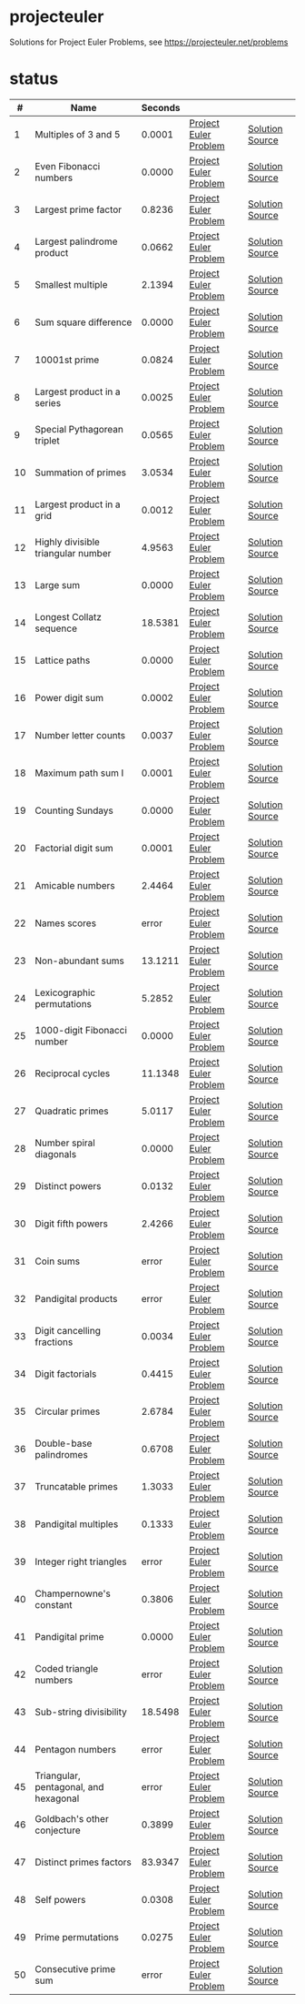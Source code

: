 # projecteuler
Solutions for Project Euler Problems, see https://projecteuler.net/problems

# status
|    # |                                     Name |    Seconds |                                                              |                                                                                                      |
| ---- | ---------------------------------------- | ---------- | ------------------------------------------------------------ | ---------------------------------------------------------------------------------------------------- |
|    1 |                     Multiples of 3 and 5 |     0.0001 |  [Project Euler Problem](https://projecteuler.net/problem=1) |     [Solution Source](https://github.com/arturh85/projecteuler/blob/master/python/src/problem001.py) |
|    2 |                   Even Fibonacci numbers |     0.0000 |  [Project Euler Problem](https://projecteuler.net/problem=2) |     [Solution Source](https://github.com/arturh85/projecteuler/blob/master/python/src/problem002.py) |
|    3 |                     Largest prime factor |     0.8236 |  [Project Euler Problem](https://projecteuler.net/problem=3) |     [Solution Source](https://github.com/arturh85/projecteuler/blob/master/python/src/problem003.py) |
|    4 |               Largest palindrome product |     0.0662 |  [Project Euler Problem](https://projecteuler.net/problem=4) |     [Solution Source](https://github.com/arturh85/projecteuler/blob/master/python/src/problem004.py) |
|    5 |                        Smallest multiple |     2.1394 |  [Project Euler Problem](https://projecteuler.net/problem=5) |     [Solution Source](https://github.com/arturh85/projecteuler/blob/master/python/src/problem005.py) |
|    6 |                    Sum square difference |     0.0000 |  [Project Euler Problem](https://projecteuler.net/problem=6) |     [Solution Source](https://github.com/arturh85/projecteuler/blob/master/python/src/problem006.py) |
|    7 |                            10001st prime |     0.0824 |  [Project Euler Problem](https://projecteuler.net/problem=7) |     [Solution Source](https://github.com/arturh85/projecteuler/blob/master/python/src/problem007.py) |
|    8 |              Largest product in a series |     0.0025 |  [Project Euler Problem](https://projecteuler.net/problem=8) |     [Solution Source](https://github.com/arturh85/projecteuler/blob/master/python/src/problem008.py) |
|    9 |              Special Pythagorean triplet |     0.0565 |  [Project Euler Problem](https://projecteuler.net/problem=9) |     [Solution Source](https://github.com/arturh85/projecteuler/blob/master/python/src/problem009.py) |
|   10 |                      Summation of primes |     3.0534 | [Project Euler Problem](https://projecteuler.net/problem=10) |     [Solution Source](https://github.com/arturh85/projecteuler/blob/master/python/src/problem010.py) |
|   11 |                Largest product in a grid |     0.0012 | [Project Euler Problem](https://projecteuler.net/problem=11) |     [Solution Source](https://github.com/arturh85/projecteuler/blob/master/python/src/problem011.py) |
|   12 |       Highly divisible triangular number |     4.9563 | [Project Euler Problem](https://projecteuler.net/problem=12) |     [Solution Source](https://github.com/arturh85/projecteuler/blob/master/python/src/problem012.py) |
|   13 |                                Large sum |     0.0000 | [Project Euler Problem](https://projecteuler.net/problem=13) |     [Solution Source](https://github.com/arturh85/projecteuler/blob/master/python/src/problem013.py) |
|   14 |                 Longest Collatz sequence |    18.5381 | [Project Euler Problem](https://projecteuler.net/problem=14) |     [Solution Source](https://github.com/arturh85/projecteuler/blob/master/python/src/problem014.py) |
|   15 |                            Lattice paths |     0.0000 | [Project Euler Problem](https://projecteuler.net/problem=15) |     [Solution Source](https://github.com/arturh85/projecteuler/blob/master/python/src/problem015.py) |
|   16 |                          Power digit sum |     0.0002 | [Project Euler Problem](https://projecteuler.net/problem=16) |     [Solution Source](https://github.com/arturh85/projecteuler/blob/master/python/src/problem016.py) |
|   17 |                     Number letter counts |     0.0037 | [Project Euler Problem](https://projecteuler.net/problem=17) |     [Solution Source](https://github.com/arturh85/projecteuler/blob/master/python/src/problem017.py) |
|   18 |                       Maximum path sum I |     0.0001 | [Project Euler Problem](https://projecteuler.net/problem=18) |     [Solution Source](https://github.com/arturh85/projecteuler/blob/master/python/src/problem018.py) |
|   19 |                         Counting Sundays |     0.0000 | [Project Euler Problem](https://projecteuler.net/problem=19) |     [Solution Source](https://github.com/arturh85/projecteuler/blob/master/python/src/problem019.py) |
|   20 |                      Factorial digit sum |     0.0001 | [Project Euler Problem](https://projecteuler.net/problem=20) |     [Solution Source](https://github.com/arturh85/projecteuler/blob/master/python/src/problem020.py) |
|   21 |                         Amicable numbers |     2.4464 | [Project Euler Problem](https://projecteuler.net/problem=21) |     [Solution Source](https://github.com/arturh85/projecteuler/blob/master/python/src/problem021.py) |
|   22 |                             Names scores |      error | [Project Euler Problem](https://projecteuler.net/problem=22) |     [Solution Source](https://github.com/arturh85/projecteuler/blob/master/python/src/problem022.py) |
|   23 |                        Non-abundant sums |    13.1211 | [Project Euler Problem](https://projecteuler.net/problem=23) |     [Solution Source](https://github.com/arturh85/projecteuler/blob/master/python/src/problem023.py) |
|   24 |               Lexicographic permutations |     5.2852 | [Project Euler Problem](https://projecteuler.net/problem=24) |     [Solution Source](https://github.com/arturh85/projecteuler/blob/master/python/src/problem024.py) |
|   25 |              1000-digit Fibonacci number |     0.0000 | [Project Euler Problem](https://projecteuler.net/problem=25) |     [Solution Source](https://github.com/arturh85/projecteuler/blob/master/python/src/problem025.py) |
|   26 |                        Reciprocal cycles |    11.1348 | [Project Euler Problem](https://projecteuler.net/problem=26) |     [Solution Source](https://github.com/arturh85/projecteuler/blob/master/python/src/problem026.py) |
|   27 |                         Quadratic primes |     5.0117 | [Project Euler Problem](https://projecteuler.net/problem=27) |     [Solution Source](https://github.com/arturh85/projecteuler/blob/master/python/src/problem027.py) |
|   28 |                  Number spiral diagonals |     0.0000 | [Project Euler Problem](https://projecteuler.net/problem=28) |     [Solution Source](https://github.com/arturh85/projecteuler/blob/master/python/src/problem028.py) |
|   29 |                          Distinct powers |     0.0132 | [Project Euler Problem](https://projecteuler.net/problem=29) |     [Solution Source](https://github.com/arturh85/projecteuler/blob/master/python/src/problem029.py) |
|   30 |                       Digit fifth powers |     2.4266 | [Project Euler Problem](https://projecteuler.net/problem=30) |     [Solution Source](https://github.com/arturh85/projecteuler/blob/master/python/src/problem030.py) |
|   31 |                                Coin sums |      error | [Project Euler Problem](https://projecteuler.net/problem=31) |     [Solution Source](https://github.com/arturh85/projecteuler/blob/master/python/src/problem031.py) |
|   32 |                      Pandigital products |      error | [Project Euler Problem](https://projecteuler.net/problem=32) |     [Solution Source](https://github.com/arturh85/projecteuler/blob/master/python/src/problem032.py) |
|   33 |               Digit cancelling fractions |     0.0034 | [Project Euler Problem](https://projecteuler.net/problem=33) |     [Solution Source](https://github.com/arturh85/projecteuler/blob/master/python/src/problem033.py) |
|   34 |                         Digit factorials |     0.4415 | [Project Euler Problem](https://projecteuler.net/problem=34) |     [Solution Source](https://github.com/arturh85/projecteuler/blob/master/python/src/problem034.py) |
|   35 |                          Circular primes |     2.6784 | [Project Euler Problem](https://projecteuler.net/problem=35) |     [Solution Source](https://github.com/arturh85/projecteuler/blob/master/python/src/problem035.py) |
|   36 |                  Double-base palindromes |     0.6708 | [Project Euler Problem](https://projecteuler.net/problem=36) |     [Solution Source](https://github.com/arturh85/projecteuler/blob/master/python/src/problem036.py) |
|   37 |                       Truncatable primes |     1.3033 | [Project Euler Problem](https://projecteuler.net/problem=37) |     [Solution Source](https://github.com/arturh85/projecteuler/blob/master/python/src/problem037.py) |
|   38 |                     Pandigital multiples |     0.1333 | [Project Euler Problem](https://projecteuler.net/problem=38) |     [Solution Source](https://github.com/arturh85/projecteuler/blob/master/python/src/problem038.py) |
|   39 |                  Integer right triangles |      error | [Project Euler Problem](https://projecteuler.net/problem=39) |     [Solution Source](https://github.com/arturh85/projecteuler/blob/master/python/src/problem039.py) |
|   40 |                  Champernowne's constant |     0.3806 | [Project Euler Problem](https://projecteuler.net/problem=40) |     [Solution Source](https://github.com/arturh85/projecteuler/blob/master/python/src/problem040.py) |
|   41 |                         Pandigital prime |     0.0000 | [Project Euler Problem](https://projecteuler.net/problem=41) |     [Solution Source](https://github.com/arturh85/projecteuler/blob/master/python/src/problem041.py) |
|   42 |                   Coded triangle numbers |      error | [Project Euler Problem](https://projecteuler.net/problem=42) |     [Solution Source](https://github.com/arturh85/projecteuler/blob/master/python/src/problem042.py) |
|   43 |                  Sub-string divisibility |    18.5498 | [Project Euler Problem](https://projecteuler.net/problem=43) |     [Solution Source](https://github.com/arturh85/projecteuler/blob/master/python/src/problem043.py) |
|   44 |                         Pentagon numbers |      error | [Project Euler Problem](https://projecteuler.net/problem=44) |     [Solution Source](https://github.com/arturh85/projecteuler/blob/master/python/src/problem044.py) |
|   45 |    Triangular, pentagonal, and hexagonal |      error | [Project Euler Problem](https://projecteuler.net/problem=45) |     [Solution Source](https://github.com/arturh85/projecteuler/blob/master/python/src/problem045.py) |
|   46 |              Goldbach's other conjecture |     0.3899 | [Project Euler Problem](https://projecteuler.net/problem=46) |     [Solution Source](https://github.com/arturh85/projecteuler/blob/master/python/src/problem046.py) |
|   47 |                  Distinct primes factors |    83.9347 | [Project Euler Problem](https://projecteuler.net/problem=47) |     [Solution Source](https://github.com/arturh85/projecteuler/blob/master/python/src/problem047.py) |
|   48 |                              Self powers |     0.0308 | [Project Euler Problem](https://projecteuler.net/problem=48) |     [Solution Source](https://github.com/arturh85/projecteuler/blob/master/python/src/problem048.py) |
|   49 |                       Prime permutations |     0.0275 | [Project Euler Problem](https://projecteuler.net/problem=49) |     [Solution Source](https://github.com/arturh85/projecteuler/blob/master/python/src/problem049.py) |
|   50 |                    Consecutive prime sum |      error | [Project Euler Problem](https://projecteuler.net/problem=50) |     [Solution Source](https://github.com/arturh85/projecteuler/blob/master/python/src/problem050.py) |
